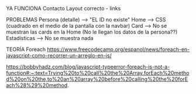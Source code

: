 YA FUNCIONA
Contacto
Layout correcto - links

PROBLEMAS
Persona (detalle) --> "EL ID no existe"
Home --> CSS (cuadrado en el medio de la pantalla con la navbar)
Card --> No se muestran las cards en la Home (No le llegan los datos de la persona??)
Estadísticas --> No se muestra nada

 

TEORÍA
Foreach
https://www.freecodecamp.org/espanol/news/foreach-en-javascript-como-recorrer-un-arreglo-en-js/

https://bobbyhadz.com/blog/javascript-typeerror-foreach-is-not-a-function#:~:text=Trying%20to%20call%20the%20Array.forEach%20method%20on%20the,to%20an%20array%20before%20calling%20the%20forEach%28%29%20method. 

